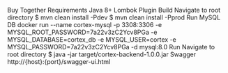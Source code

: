 Buy Together
Requirements
Java 8+
Lombok Plugin
Build
Navigate to root directory
$ mvn clean install -Pdev
$ mvn clean install -Pprod
Run MySQL DB
docker run --name cortex-mysql -p 3308:3306 -e MYSQL_ROOT_PASSWORD=7a22v3zC2Ycv8PGa -e MYSQL_DATABASE=cortex_db -e MYSQL_USER=cortex -e MYSQL_PASSWORD=7a22v3zC2Ycv8PGa -d mysql:8.0
Run
Navigate to root directory
$ java -jar target/cortex-backend-1.0.0.jar
Swagger
http://{host}:{port}/swagger-ui.html